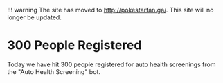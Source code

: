 !!! warning
    The site has moved to http://pokestarfan.ga/. This site will no longer be updated.

# 300 People Registered

Today we have hit 300 people registered for auto health screenings from the "Auto Health Screening" bot.
